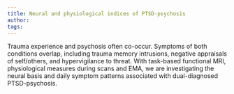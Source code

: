 ```yaml
---
title: Neural and physiological indices of PTSD-psychosis
author: 
tags: 
---
```


Trauma experience and psychosis often co-occur. Symptoms of both conditions overlap, including trauma memory intrusions,
negative appraisals of self/others, and hypervigilance to threat. With task-based functional MRI, physiological measures
during scans and EMA, we are investigating the neural basis and daily symptom patterns associated with dual-diagnosed 
PTSD-psychosis.
